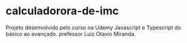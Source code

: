 # calculadorora-de-imc

Projeto desenvolvido pelo curso na Udemy Javascript e Typescript do básico ao avançado.
prefessor Luiz Otavio Miranda.

